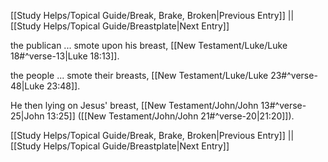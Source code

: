 [[Study Helps/Topical Guide/Break, Brake, Broken|Previous Entry]]  ||  [[Study Helps/Topical Guide/Breastplate|Next Entry]]

 the publican ... smote upon his breast, [[New Testament/Luke/Luke 18#^verse-13|Luke 18:13]].

 the people ... smote their breasts, [[New Testament/Luke/Luke 23#^verse-48|Luke 23:48]].

 He then lying on Jesus' breast, [[New Testament/John/John 13#^verse-25|John 13:25]] ([[New Testament/John/John 21#^verse-20|21:20]]).

[[Study Helps/Topical Guide/Break, Brake, Broken|Previous Entry]]  ||  [[Study Helps/Topical Guide/Breastplate|Next Entry]]